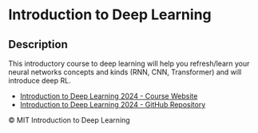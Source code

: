 # Introduction to Deep Learning
## Description

This introductory course to deep learning will help you refresh/learn your neural networks concepts and kinds (RNN, CNN, Transformer) and will introduce deep RL.

- [Introduction to Deep Learning 2024 - Course Website](https://introtodeeplearning.com/2024/index.html)
- [Introduction to Deep Learning 2024 - GitHub Repository](https://github.com/aamini/introtodeeplearning)

© MIT Introduction to Deep Learning

